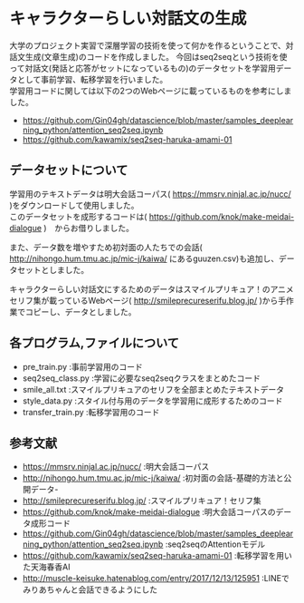# キャラクターらしい対話文の生成

大学のプロジェクト実習で深層学習の技術を使って何かを作るということで、対話文生成(文章生成)のコードを作成しました。
今回はseq2seqという技術を使って対話文(発話と応答がセットになっているもの)のデータセットを学習用データとして事前学習、転移学習を行いました。  
学習用コードに関しては以下の2つのWebページに載っているものを参考にしました。  
* <https://github.com/Gin04gh/datascience/blob/master/samples_deeplearning_python/attention_seq2seq.ipynb> 
* <https://github.com/kawamix/seq2seq-haruka-amami-01> 


## データセットについて
学習用のテキストデータは明大会話コーパス( <https://mmsrv.ninjal.ac.jp/nucc/> )をダウンロードして使用しました。  
このデータセットを成形するコードは( <https://github.com/knok/make-meidai-dialogue> )　からお借りしました。  

また、データ数を増やすため初対面の人たちでの会話( <http://nihongo.hum.tmu.ac.jp/mic-j/kaiwa/> にあるguuzen.csv)も追加し、データセットとしました。  

キャラクターらしい対話文にするためのデータはスマイルプリキュア！のアニメセリフ集が載っているWebページ( <http://smileprecureserifu.blog.jp/> )から手作業でコピーし、データとしました。  


## 各プログラム,ファイルについて
* pre_train.py       :事前学習用のコード
* seq2seq_class.py   :学習に必要なseq2seqクラスをまとめたコード
* smile_all.txt      :スマイルプリキュアのセリフを全部まとめたテキストデータ
* style_data.py      :スタイル付与用のデータを学習用に成形するためのコード
* transfer_train.py  :転移学習用のコード

## 参考文献
* <https://mmsrv.ninjal.ac.jp/nucc/> :明大会話コーパス
* <http://nihongo.hum.tmu.ac.jp/mic-j/kaiwa/> :初対面の会話-基礎的方法と公開データ-
* <http://smileprecureserifu.blog.jp/> :スマイルプリキュア！セリフ集
* <https://github.com/knok/make-meidai-dialogue> :明大会話コーパスのデータ成形コード
* <https://github.com/Gin04gh/datascience/blob/master/samples_deeplearning_python/attention_seq2seq.ipynb> :seq2seqのAttentionモデル
* <https://github.com/kawamix/seq2seq-haruka-amami-01> :転移学習を用いた天海春香AI
* <http://muscle-keisuke.hatenablog.com/entry/2017/12/13/125951> :LINEでみりあちゃんと会話できるようにした
